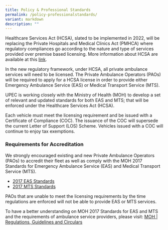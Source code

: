```yaml
---
title: Policy & Professional Standards
permalink: /policy-professionalstandards/
variant: markdown
description: ""
---
```

Healthcare Services Act (HCSA), slated to be implemented in 2022, will be replacing the Private Hospitals and Medical Clinics Act (PMHCA) where regulatory compliances go according to the nature and type of services provided over premise based licensing. More information about HCSA are available at this [link](https://www.moh.gov.sg/hcsa/home).

In the new regulatory framework, under HCSA, all private ambulance services will need to be licensed. The Private Ambulance Operators (PAOs) will be required to apply for a HCSA license in order to provide either Emergency Ambulance Service (EAS) or Medical Transport Service (MTS).

UPEC is working closely with the Ministry of Health (MOH) to develop a set of relevant and updated standards for both EAS and MTS; that will be enforced under the Healthcare Services Act (HCSA).

Each vehicle must meet the licensing requirement and be issued with a Certificate of Compliance (COC). The issuance of the COC will supersede the current Letter of Support (LOS) Scheme. Vehicles issued with a COC will continue to enjoy tax exemptions.

### Requirements for Accreditation

We strongly encouraged existing and new Private Ambulance Operators (PAOs) to accredit their fleet as well as comply with the MOH 2017 Standards for Emergency Ambulance Service (EAS) and Medical Transport Service (MTS).

*   [2017 EAS Standards](https://www.moh.gov.sg/licensing-and-regulation/regulations-guidelines-and-circulars/details/moh-standards-for-emergency-ambulance-service-(2017)-updated-20-jan-2021)
*   [2017 MTS Standards](https://www.moh.gov.sg/licensing-and-regulation/regulations-guidelines-and-circulars/details/moh-standards-for-medical-transport-service-(2017)-updated-20-jan-2021)

PAOs that are unable to meet the licensing requirements by the time regulations are enforced will not be able to provide EAS or MTS services.

To have a better understanding on MOH 2017 Standards for EAS and MTS and the requirements of ambulance service providers, please visit: [MOH | Regulations, Guidelines and Circulars](https://www.moh.gov.sg/licensing-and-regulation/regulations-guidelines-and-circulars/)